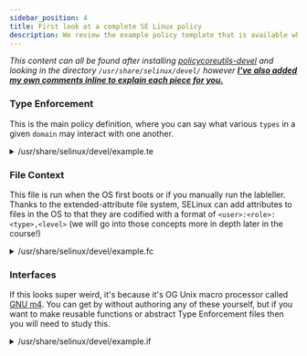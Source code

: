 ```yaml
---
sidebar_position: 4
title: First look at a complete SE Linux policy
description: We review the example policy template that is available when you first install SELinux userland tooling.
---
```


_This content can all be found after installing [policycoreutils-devel](https://rpmfind.net/linux/rpm2html/search.php?query=policycoreutils-devel) and looking in the directory `/usr/share/selinux/devel/` however <u>**I've also added my own comments inline to explain each piece for you.**</u>_

<!-- // TODO need syntax highlighting for SELinux in PrismJS https://prismjs.com/#supported-languages -->

### Type Enforcement

This is the main policy definition, where you can say what various `types` in a given `domain` may interact with one another.

<details>
<summary>/usr/share/selinux/devel/example.te</summary>

```yml
# Note:
#       Any line in here not ending in a semi-colon (;) is going to be a GNU m4 macro.
#       You can define these yourself, which I will cover below but the inbuilt ones can be found by grepping in`/usr/share/selinux/devel/include/`.

# Macro defined in `/usr/share/selinux/devel/include/support/loadable_module.spt`
# Name of policy and version
policy_module(myapp, 1.0.0)  

# The keyword `type` is how you define a type, the `_t` suffix is merely a convention in naming
type myapp_t;
type myapp_exec_t;
type myapp_log_t;
type myapp_tmp_t;

# Macro defined in `/usr/share/selinux/devel/include/kernel/domain.if`
# This function has a simple purpose, to let the type be used as a "domain", we will get into what a "domain" is in SELinux shortly!
domain_type(myapp_t)

# Macro defined in `/usr/share/selinux/devel/include/kernel/domain.if`
# Lets the type (2nd argument) be an entrypoint to the domain we just declared above.
domain_entry_file(myapp_t, myapp_exec_t)

# Macro defined in `/usr/share/selinux/devel/include/system/logging.if`
# Make the specified type usable for log files.
logging_log_file(myapp_log_t)

# Macro defined in `/usr/share/selinux/devel/include/kernel/files.if`
# Make the specified type a file used for tmp files
files_tmp_file(myapp_tmp_t)

# Macro defined in `/usr/share/selinux/devel/include/kernel/files.if`
# Creates an object in tmp directories with the type provided, params in order are:
#       - domain
#       - type that the object will be created as
#       - class that the object will be created as
#       - (optional) name of object being created
files_tmp_filetrans(myapp_t,myapp_tmp_t,file)

# The following (FINALLY) aren't macros! this is actual type enforcement policy syntax
# The structure is:
#
#       (allow|deny) <source type> <target type>:<target class> {[]<permissions>}
#
# We'll go more into what these permissions are in future tutorials
allow myapp_t myapp_log_t:file { read_file_perms append_file_perms };
allow myapp_t myapp_tmp_t:file manage_file_perms;
```
</details>

### File Context

This file is run when the OS first boots or if you manually run the lableller.
Thanks to the extended-attribute file system, SELinux can add attributes to files in the OS to that they are codified with a format of `<user>:<role>:<type>,<level>` (we will go into those concepts more in depth later in the course!) 

<details>
<summary>/usr/share/selinux/devel/example.fc</summary>

```yml
# myapp executable will have:
# label: system_u:object_r:myapp_exec_t
# MLS sensitivity: s0
# MCS categories: <none>

/usr/sbin/myapp         --      gen_context(system_u:object_r:myapp_exec_t,s0)
```
</details>

### Interfaces

If this looks super weird, it's because it's OG Unix macro processor called [GNU m4](https://www.gnu.org/software/m4/). You can get by without authoring any of these yourself, but if you want to make reusable functions or abstract Type Enforcement files then you will need to study this.

<details>
<summary>/usr/share/selinux/devel/example.if</summary>

```yml
# <summary>Myapp example policy</summary>
## <desc>
##      <p>
##              More descriptive text about myapp.  The desc
##              tag can also use p, ul, and ol
##              html tags for formatting.
##      </p>
##      <p>
##              This policy supports the following myapp features:
##              <ul>
##              <li>Feature A</li>
##              <li>Feature B</li>
##              <li>Feature C</li>
##              </ul>
##      </p>
## </desc>
#

########################################
## <summary>
##      Execute a domain transition to run myapp.
## </summary>
## <param name="domain">
##      <summary>
##      Domain allowed to transition.
##      </summary>
## </param>
#
interface(`myapp_domtrans',`
        gen_require(`
                type myapp_t, myapp_exec_t;
        ')

        domtrans_pattern($1,myapp_exec_t,myapp_t)
')

########################################
## <summary>
##      Read myapp log files.
## </summary>
## <param name="domain">
##      <summary>
##      Domain allowed to read the log files.
##      </summary>
## </param>
#
interface(`myapp_read_log',`
        gen_require(`
                type myapp_log_t;
        ')

        logging_search_logs($1)
        allow $1 myapp_log_t:file read_file_perms;
')
```
</details>
